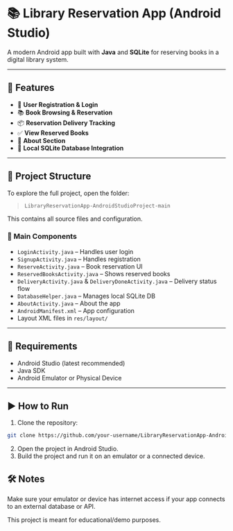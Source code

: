 # 📚 Library Reservation App (Android Studio)

A modern Android app built with **Java** and **SQLite** for reserving books in a digital library system.

---

## 🚀 Features

- 📘 **User Registration & Login**
- 📚 **Book Browsing & Reservation**
- 📦 **Reservation Delivery Tracking**
- ✅ **View Reserved Books**
- 🧾 **About Section**
- 🔐 **Local SQLite Database Integration**

---

## 📁 Project Structure

To explore the full project, open the folder:

> `LibraryReservationApp-AndroidStudioProject-main`

This contains all source files and configuration.

### 🔨 Main Components

- `LoginActivity.java` – Handles user login  
- `SignupActivity.java` – Handles registration  
- `ReserveActivity.java` – Book reservation UI  
- `ReservedBooksActivity.java` – Shows reserved books  
- `DeliveryActivity.java` & `DeliveryDoneActivity.java` – Delivery status flow  
- `DatabaseHelper.java` – Manages local SQLite DB  
- `AboutActivity.java` – About the app  
- `AndroidManifest.xml` – App configuration  
- Layout XML files in `res/layout/`

---

## 🧰 Requirements

- Android Studio (latest recommended)
- Java SDK
- Android Emulator or Physical Device

---

## ▶️ How to Run

1. Clone the repository:
```bash
git clone https://github.com/your-username/LibraryReservationApp-AndroidStudioProject-main.git
```
2. Open the project in Android Studio.
3. Build the project and run it on an emulator or a connected device.

## 🛠️ Notes
Make sure your emulator or device has internet access if your app connects to an external database or API.

This project is meant for educational/demo purposes.
